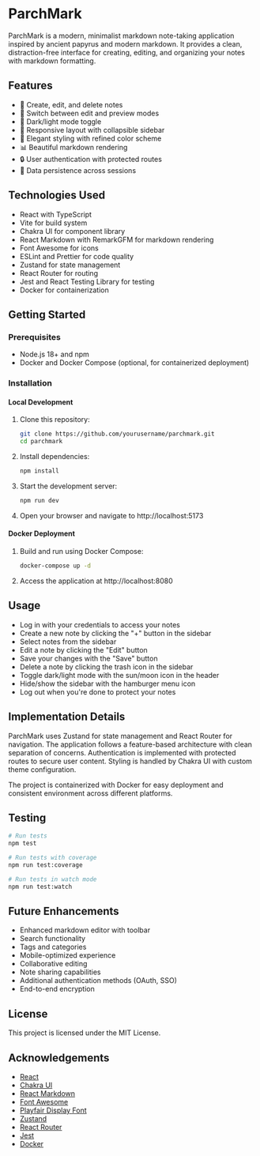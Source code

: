 # ParchMark

ParchMark is a modern, minimalist markdown note-taking application inspired by ancient papyrus and modern markdown. It provides a clean, distraction-free interface for creating, editing, and organizing your notes with markdown formatting.

## Features

- 📝 Create, edit, and delete notes
- 🔄 Switch between edit and preview modes
- 🌙 Dark/light mode toggle
- 📱 Responsive layout with collapsible sidebar
- 🎨 Elegant styling with refined color scheme
- 📊 Beautiful markdown rendering
- 🔒 User authentication with protected routes
- 🔄 Data persistence across sessions

## Technologies Used

- React with TypeScript
- Vite for build system
- Chakra UI for component library
- React Markdown with RemarkGFM for markdown rendering
- Font Awesome for icons
- ESLint and Prettier for code quality
- Zustand for state management
- React Router for routing
- Jest and React Testing Library for testing
- Docker for containerization

## Getting Started

### Prerequisites

- Node.js 18+ and npm
- Docker and Docker Compose (optional, for containerized deployment)

### Installation

#### Local Development

1. Clone this repository:

   ```bash
   git clone https://github.com/yourusername/parchmark.git
   cd parchmark
   ```

2. Install dependencies:

   ```bash
   npm install
   ```

3. Start the development server:

   ```bash
   npm run dev
   ```

4. Open your browser and navigate to http://localhost:5173

#### Docker Deployment

1. Build and run using Docker Compose:

   ```bash
   docker-compose up -d
   ```

2. Access the application at http://localhost:8080

## Usage

- Log in with your credentials to access your notes
- Create a new note by clicking the "+" button in the sidebar
- Select notes from the sidebar
- Edit a note by clicking the "Edit" button
- Save your changes with the "Save" button
- Delete a note by clicking the trash icon in the sidebar
- Toggle dark/light mode with the sun/moon icon in the header
- Hide/show the sidebar with the hamburger menu icon
- Log out when you're done to protect your notes

## Implementation Details

ParchMark uses Zustand for state management and React Router for navigation. The application follows a feature-based architecture with clean separation of concerns. Authentication is implemented with protected routes to secure user content. Styling is handled by Chakra UI with custom theme configuration.

The project is containerized with Docker for easy deployment and consistent environment across different platforms.

## Testing

```bash
# Run tests
npm test

# Run tests with coverage
npm run test:coverage

# Run tests in watch mode
npm run test:watch
```

## Future Enhancements

- Enhanced markdown editor with toolbar
- Search functionality
- Tags and categories
- Mobile-optimized experience
- Collaborative editing
- Note sharing capabilities
- Additional authentication methods (OAuth, SSO)
- End-to-end encryption

## License

This project is licensed under the MIT License.

## Acknowledgements

- [React](https://reactjs.org/)
- [Chakra UI](https://chakra-ui.com/)
- [React Markdown](https://github.com/remarkjs/react-markdown)
- [Font Awesome](https://fontawesome.com/)
- [Playfair Display Font](https://fonts.google.com/specimen/Playfair+Display)
- [Zustand](https://github.com/pmndrs/zustand)
- [React Router](https://reactrouter.com/)
- [Jest](https://jestjs.io/)
- [Docker](https://www.docker.com/)
